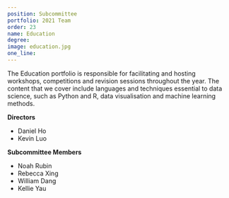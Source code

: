 ```yaml
---
position: Subcommittee
portfolio: 2021 Team
order: 23
name: Education
degree: 
image: education.jpg
one_line:
---
```

The Education portfolio is responsible for facilitating and hosting workshops, competitions and revision sessions throughout the
year. The content that we cover include languages and techniques essential to data science, such as Python and R, data
visualisation and machine learning methods.

**Directors**
* Daniel Ho
* Kevin Luo

**Subcommittee Members**
* Noah Rubin
* Rebecca Xing
* William Dang
* Kellie Yau